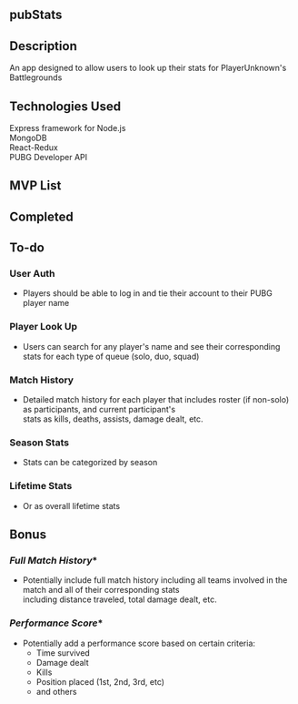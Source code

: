 ## pubStats

## Description
An app designed to allow users to look up their stats for PlayerUnknown's Battlegrounds

## Technologies Used
Express framework for Node.js  
MongoDB  
React-Redux  
PUBG Developer API

## MVP List

## Completed

## To-do
### User Auth
* Players should be able to log in and tie their account to their PUBG player name

### Player Look Up
* Users can search for any player's name and see their corresponding stats for each type of queue (solo, duo, squad)

### Match History
* Detailed match history for each player that includes roster (if non-solo) as participants, and current participant's   
  stats as kills, deaths, assists, damage dealt, etc.
  
### Season Stats
* Stats can be categorized by season

### Lifetime Stats
* Or as overall lifetime stats


## Bonus
### *Full Match History**
* Potentially include full match history including all teams involved in the match and all of their corresponding stats   
  including distance traveled, total damage dealt, etc.
  
### *Performance Score**
* Potentially add a performance score based on certain criteria:  
  * Time survived
  * Damage dealt
  * Kills
  * Position placed (1st, 2nd, 3rd, etc)
  * and others
